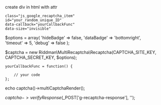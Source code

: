



create div in html with attr

	class="js_google_recaptcha_item"
	id="your_random_unique_ID"
	data-callback="yourCallbackFunc"
	data-size="invisible"






$options = array(
    'hideBadge' => false,
    'dataBadge' => 'bottomright',
    'timeout'   => 5,
    'debug'     => false
);



$captcha = new Riddman\MultiRecaptcha\Recaptcha(CAPTCHA_SITE_KEY, CAPTCHA_SECRET_KEY, $options);




    yourCallbackFunc = function() {

        // your code
	};



echo captcha()->multiCaptchaRender();



$captcha->verifyResponse($_POST['g-recaptcha-response'], '');